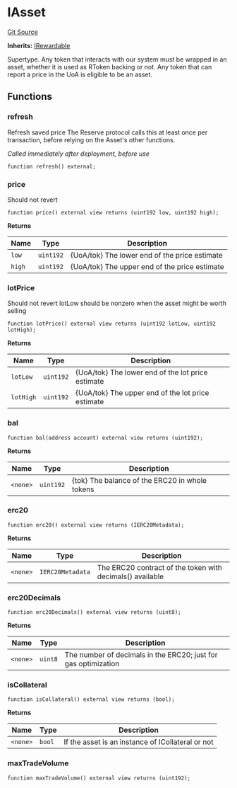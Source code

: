 # IAsset
[Git Source](https://github.com/larrythecucumber321/protocol/blob/3222eb21fbb20ddd3d3fa2233072dfa96ea3e340/contracts/interfaces/IAsset.sol)

**Inherits:**
[IRewardable](/src/contracts/interfaces/IRewardable.sol/interface.IRewardable.md)

Supertype. Any token that interacts with our system must be wrapped in an asset,
whether it is used as RToken backing or not. Any token that can report a price in the UoA
is eligible to be an asset.


## Functions
### refresh

Refresh saved price
The Reserve protocol calls this at least once per transaction, before relying on
the Asset's other functions.

*Called immediately after deployment, before use*


```solidity
function refresh() external;
```

### price

Should not revert


```solidity
function price() external view returns (uint192 low, uint192 high);
```
**Returns**

|Name|Type|Description|
|----|----|-----------|
|`low`|`uint192`|{UoA/tok} The lower end of the price estimate|
|`high`|`uint192`|{UoA/tok} The upper end of the price estimate|


### lotPrice

Should not revert
lotLow should be nonzero when the asset might be worth selling


```solidity
function lotPrice() external view returns (uint192 lotLow, uint192 lotHigh);
```
**Returns**

|Name|Type|Description|
|----|----|-----------|
|`lotLow`|`uint192`|{UoA/tok} The lower end of the lot price estimate|
|`lotHigh`|`uint192`|{UoA/tok} The upper end of the lot price estimate|


### bal


```solidity
function bal(address account) external view returns (uint192);
```
**Returns**

|Name|Type|Description|
|----|----|-----------|
|`<none>`|`uint192`|{tok} The balance of the ERC20 in whole tokens|


### erc20


```solidity
function erc20() external view returns (IERC20Metadata);
```
**Returns**

|Name|Type|Description|
|----|----|-----------|
|`<none>`|`IERC20Metadata`|The ERC20 contract of the token with decimals() available|


### erc20Decimals


```solidity
function erc20Decimals() external view returns (uint8);
```
**Returns**

|Name|Type|Description|
|----|----|-----------|
|`<none>`|`uint8`|The number of decimals in the ERC20; just for gas optimization|


### isCollateral


```solidity
function isCollateral() external view returns (bool);
```
**Returns**

|Name|Type|Description|
|----|----|-----------|
|`<none>`|`bool`|If the asset is an instance of ICollateral or not|


### maxTradeVolume


```solidity
function maxTradeVolume() external view returns (uint192);
```

